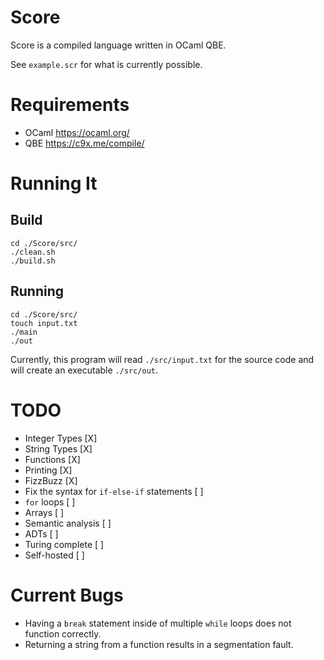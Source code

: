 # Score

Score is a compiled language written in OCaml QBE.

See `example.scr` for what is currently possible.

# Requirements
- OCaml https://ocaml.org/
- QBE https://c9x.me/compile/

# Running It

## Build
```
cd ./Score/src/
./clean.sh
./build.sh
```

## Running
```
cd ./Score/src/
touch input.txt
./main
./out
```
Currently, this program will read `./src/input.txt` for the source code
and will create an executable `./src/out`.

# TODO
- Integer Types [X]
- String Types [X]
- Functions [X]
- Printing [X]
- FizzBuzz [X]
- Fix the syntax for `if-else-if` statements [ ]
- `for` loops [ ]
- Arrays [ ]
- Semantic analysis [ ]
- ADTs [ ]
- Turing complete [ ]
- Self-hosted [ ]

# Current Bugs
- Having a `break` statement inside of multiple `while` loops does not function correctly.
- Returning a string from a function results in a segmentation fault.

